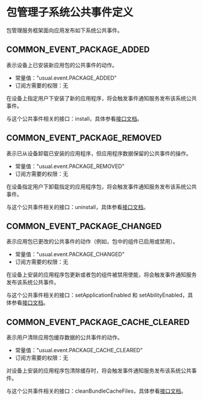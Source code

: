 # 包管理子系统公共事件定义
包管理服务框架面向应用发布如下系统公共事件。

## COMMON_EVENT_PACKAGE_ADDED

表示设备上已安装新应用包的公共事件的动作。

- 常量值："usual.event.PACKAGE_ADDED"
- 订阅方需要的权限：无

在设备上指定用户下安装了新的应用程序，将会触发事件通知服务发布该系统公共事件。

与这个公共事件相关的接口：install，具体参看[接口文档](../js-apis-installer.md#bundleinstallerinstall)。

## COMMON_EVENT_PACKAGE_REMOVED

表示已从设备卸载已安装的应用程序，但应用程序数据保留的公共事件的操作。

- 常量值："usual.event.PACKAGE_REMOVED"
- 订阅方需要的权限：无

在设备指定用户下卸载指定的应用程序包，将会触发事件通知服务发布该系统公共事件。

与这个公共事件相关的接口：uninstall，具体参看[接口文档](../js-apis-installer.md#bundleinstalleruninstall)。

## COMMON_EVENT_PACKAGE_CHANGED

表示应用包已更改的公共事件的动作（例如，包中的组件已启用或禁用）。

- 常量值："usual.event.PACKAGE_CHANGED"
- 订阅方需要的权限：无

在设备上安装的应用程序包更新或者包的组件被禁用使能，将会触发事件通知服务发布该系统公共事件。

与这个公共事件相关的接口：setApplicationEnabled 和 setAbilityEnabled，具体参看[接口文档](../js-apis-bundleManager.md#bundlemanagersetapplicationenabled)。

## COMMON_EVENT_PACKAGE_CACHE_CLEARED

表示用户清除应用包缓存数据的公共事件的动作。

- 常量值："usual.event.PACKAGE_CACHE_CLEARED"
- 订阅方需要的权限：无

对设备上安装的应用程序包清除缓存时，将会触发事件通知服务发布该系统公共事件。

与这个公共事件相关的接口：cleanBundleCacheFiles，具体参看[接口文档](../js-apis-bundleManager.md#bundlemanagercleanbundlecachefiles)。
